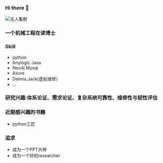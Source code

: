 ### Hi there 👋

<!--
**zhouxinxin19920802/zhouxinxin19920802** is a ✨ _special_ ✨ repository because its `README.md` (this file) appears on your GitHub profile.

Here are some ideas to get you started:

- 🔭 I’m currently working on ...
- 🌱 I’m currently learning ...
- 👯 I’m looking to collaborate on ...
- 🤔 I’m looking for help with ...
- 💬 Ask me about ...
- 📫 How to reach me: ...
- 😄 Pronouns: ...
- ⚡ Fun fact: ...
-->

![无人集群]([图片地址](https://image.baidu.com/search/detail?ct=503316480&z=0&ipn=d&word=%E6%97%A0%E4%BA%BA%E9%9B%86%E7%BE%A4&step_word=&hs=0&pn=7&spn=0&di=7264239678495129601&pi=0&rn=1&tn=baiduimagedetail&is=0%2C0&istype=0&ie=utf-8&oe=utf-8&in=&cl=2&lm=-1&st=undefined&cs=4145848986%2C2998327621&os=2943055042%2C1939061652&simid=4145848986%2C2998327621&adpicid=0&lpn=0&ln=1199&fr=&fmq=1698365702675_R&fm=&ic=undefined&s=undefined&hd=undefined&latest=undefined&copyright=undefined&se=&sme=&tab=0&width=undefined&height=undefined&face=undefined&ist=&jit=&cg=&bdtype=0&oriquery=&objurl=https%3A%2F%2Fpicb.zhimg.com%2Fv2-73101e890a6c41f546603a87c6645b84_1440w.jpg%3Fsource%3D172ae18b&fromurl=ippr_z2C%24qAzdH3FAzdH3Fzi7wgswg_z%26e3Bziti7_z%26e3Bv54AzdH3FrAzdH3F900cb88b%3Fu654%3Dftg2sj4jffw2j&gsm=1e&rpstart=0&rpnum=0&islist=&querylist=&nojc=undefined&dyTabStr=MTEsMCwyLDEsNiw0LDUsMyw3LDgsOQ%3D%3D&lid=11814951139443093454)https://image.baidu.com/search/detail?ct=503316480&z=0&ipn=d&word=%E6%97%A0%E4%BA%BA%E9%9B%86%E7%BE%A4&step_word=&hs=0&pn=7&spn=0&di=7264239678495129601&pi=0&rn=1&tn=baiduimagedetail&is=0%2C0&istype=0&ie=utf-8&oe=utf-8&in=&cl=2&lm=-1&st=undefined&cs=4145848986%2C2998327621&os=2943055042%2C1939061652&simid=4145848986%2C2998327621&adpicid=0&lpn=0&ln=1199&fr=&fmq=1698365702675_R&fm=&ic=undefined&s=undefined&hd=undefined&latest=undefined&copyright=undefined&se=&sme=&tab=0&width=undefined&height=undefined&face=undefined&ist=&jit=&cg=&bdtype=0&oriquery=&objurl=https%3A%2F%2Fpicb.zhimg.com%2Fv2-73101e890a6c41f546603a87c6645b84_1440w.jpg%3Fsource%3D172ae18b&fromurl=ippr_z2C%24qAzdH3FAzdH3Fzi7wgswg_z%26e3Bziti7_z%26e3Bv54AzdH3FrAzdH3F900cb88b%3Fu654%3Dftg2sj4jffw2j&gsm=1e&rpstart=0&rpnum=0&islist=&querylist=&nojc=undefined&dyTabStr=MTEsMCwyLDEsNiw0LDUsMyw3LDgsOQ%3D%3D&lid=11814951139443093454)
### 一个机械工程在读博士

### Skill
 * python
 * Anylogic Java
 * Neo4j Mysql
 * Axure
 * Delmia,Jack(虚拟维修）
 * ...
### 研究兴趣:体系论证、需求论证、复杂系统可靠性、维修性与韧性评估
### 近期感兴趣的书籍
 * python工匠
### 追求
  * 成为一个PPT大神
  * 成为一个好的researcher

